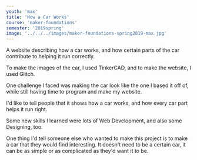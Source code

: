 ```yaml
---
youth: 'max'
title: 'How a Car Works'
course: 'maker-foundations'
semester: '2019spring'
image: '../../../images/maker-foundations-spring2019-max.jpg'
---
```


A website describing how a car works, and how certain parts of the car contribute to helping it run correctly.

To make the images of the car, I used TinkerCAD, and to make the website, I used Glitch.

One challenge I faced was making the car look like the one I based it off of, while still having time to program and make my website.

I'd like to tell people that it shows how a car works, and how every car part helps it run right.

Some new skills I learned were lots of Web Development, and also some Designing, too.

One thing I'd tell someone else who wanted to make this project is to make a car that they would find interesting. It doesn't need to be a certain car, it can be as simple or as complicated as they'd want it to be.
